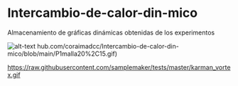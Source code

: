 # Intercambio-de-calor-din-mico
Almacenamiento de gráficas dinámicas obtenidas de los experimentos


![alt-text](https://gitusercontent.com/coraimadcc/Intercambio-de-calor-din-mico/main/P1malla20%2C15.gif)
hub.com/coraimadcc/Intercambio-de-calor-din-mico/blob/main/P1malla20%2C15.gif)

https://raw.githubusercontent.com/samplemaker/tests/master/karman_vortex.gif
